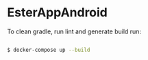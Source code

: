 # EsterAppAndroid

To clean gradle, run lint and generate build run:

```sh

$ docker-compose up --build

```